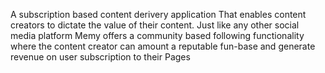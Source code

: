 A subscription based content derivery application That enables content creators to  dictate the value of their content. Just like any other social media platform Memy offers a community based following functionality where the content creator can amount a reputable fun-base and generate revenue on user subscription to their Pages
